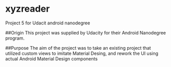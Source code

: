 # xyzreader
Project 5 for Udacit android nanodegree

##Origin
This project was supplied by Udacity for their Android Nanodegree program.


##Purpose
The aim of the project was to take an existing project that utilized custom 
views to imitate Material Desing, and rework the UI using actual Android 
Material Design components
